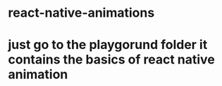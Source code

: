 # react-native-animations

# just  go to the playgorund folder it contains the basics of react native animation 
